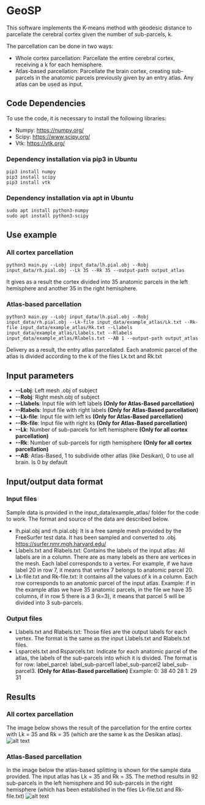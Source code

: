 # GeoSP

This software implements the K-means method with geodesic distance to parcellate the cerebral cortex given the number of sub-parcels, k.

The parcellation can be done in two ways: 
- Whole cortex parcellation: Parcellate the entire cerebral cortex, receiving a k for each hemisphere.
- Atlas-based parcellation: Parcellate the brain cortex, creating sub-parcels in the anatomic parcels previously given by an entry atlas. 
 Any atlas can be used as input. 
 
 
## Code Dependencies

To use the code, it is necessary to install the following libraries:
- Numpy: https://numpy.org/
- Scipy: https://www.scipy.org/
- Vtk: https://vtk.org/

### Dependency installation via pip3 in Ubuntu
```
pip3 install numpy
pip3 install scipy
pip3 install vtk
```
### Dependency installation via apt in Ubuntu
```
sudo apt install python3-numpy
sudo apt install python3-scipy
```

## Use example
### All cortex parcellation
```
python3 main.py --Lobj input_data/lh.pial.obj --Robj input_data/rh.pial.obj --Lk 35 --Rk 35 --output-path output_atlas
```
It gives as a result the cortex divided into 35 anatomic parcels in the left hemisphere and another 35 in the right hemisphere.
### Atlas-based parcellation
```
python3 main.py --Lobj input_data/lh.pial.obj --Robj input_data/rh.pial.obj --Lk-file input_data/example_atlas/Lk.txt --Rk-file input_data/example_atlas/Rk.txt --Llabels input_data/example_atlas/Llabels.txt --Rlabels input_data/example_atlas/Rlabels.txt --AB 1 --output-path output_atlas
```
Delivery as a result, the entry atlas parcellated. Each anatomic parcel of the atlas is divided according to the k of the files Lk.txt and Rk.txt

## Input parameters
- **--Lobj**: Left mesh .obj of subject
- **--Robj**: Right mesh.obj of subject
- **--Llabels**: Input file with left labels **(Only for Atlas-Based parcellation)**
- **--Rlabels**: Input file with right labels **(Only for Atlas-Based parcellation)**
- **--Lk-file**: Input file with left ks **(Only for Atlas-Based parcellation)**
- **--Rk-file**: Input file with right ks **(Only for Atlas-Based parcellation)**
- **--Lk**: Number of sub-parcels for left hemisphere **(Only for all cortex parcellation)**
- **--Rk**: Number of sub-parcels for rigth hemisphere **(Only for all cortex parcellation)**
- **--AB**: Atlas-Based, 1 to subdivide other atlas (like Desikan), 0 to use all brain. Is 0 by default

## Input/output data format
### Input files
Sample data is provided in the input_data/example_atlas/ folder for the code to work. The format and source of the data are described below.
- lh.pial.obj and rh.pial.obj: It is a free sample mesh provided by the FreeSurfer test data. It has been sampled and converted to .obj. https://surfer.nmr.mgh.harvard.edu/
- Llabels.txt and Rlabels.txt: Contains the labels of the input atlas: All labels are in a column. There are as many labels as there are vertices in the mesh. Each label corresponds to a vertex. For example, if we have label 20 in row 7, it means that vertex 7 belongs to anatomic parcel 20.
- Lk-file.txt and Rk-file.txt: It contains all the values of k in a column. Each row corresponds to an anatomic parcel of the input atlas. Example: if in the example atlas we have 35 anatomic parcels, in the file we have 35 columns, if in row 5 there is a 3 (k=3), it means that parcel 5 will be divided into 3 sub-parcels.
### Output files
- Llabels.txt and Rlabels.txt: Those files are the output labels for each vertex. The format is the same as the input Llabels.txt and Rlabels.txt files.
- Lsparcels.txt and Rsparcels.txt: Indicate for each anatomic parcel of the atlas, the labels of the sub-parcels into which it is divided. The format is for row: label_parcel: label_sub-parcel1 label_sub-parcel2 label_sub-parcel3. **(Only for Atlas-Based parcellation)** Example:
0: 38 40 28
1: 29 31

## Results
### All cortex parcellation

The image below shows the result of the parcellation for the entire cortex with Lk = 35 and Rk = 35 (which are the same k as the Desikan atlas).
![alt text](https://raw.githubusercontent.com/andvazva/GeoSP/master/img/all_cortex.PNG)

### Atlas-Based parcellation
In the image below the atlas-based splitting is shown for the sample data provided. The input atlas has Lk = 35 and Rk = 35.
The method results in 92 sub-parcels in the left hemisphere and 90 sub-parcels in the right hemisphere (which has been established in the files Lk-file.txt and Rk-file.txt)
![alt text](https://raw.githubusercontent.com/andvazva/GeoSP/master/img/atlas_based.PNG)

 
